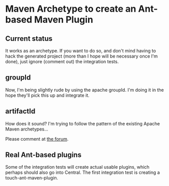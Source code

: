 # Maven Archetype to create an Ant-based Maven Plugin

## Current status

It works as an archetype. If you want to do so, and don't mind having to hack the generated project (more than I hope will be necessary once I'm done), just ignore (comment out) the integration tests.

## groupId

Now, I'm being slightly rude by using the apache groupId. I'm doing it in the hope they'll pick this up and integrate it.

## artifactId

How does it sound? I'm trying to follow the pattern of the existing Apache Maven archetypes...

Please comment at [the forum](https://github.com/genthaler/maven-archetype-ant-plugin/issues).

## Real Ant-based plugins

Some of the integration tests will create actual usable plugins, which perhaps should also go into Central. The first integration test is creating a touch-ant-maven-plugin.